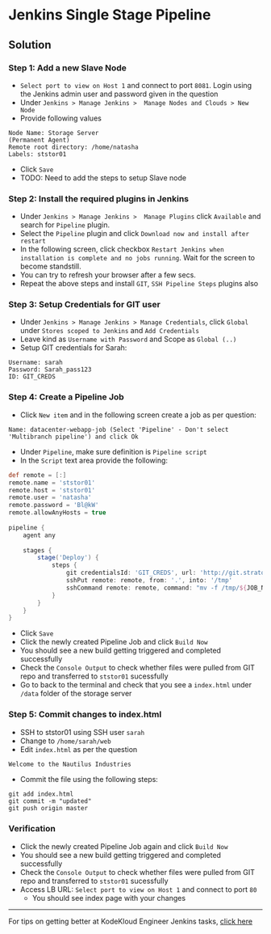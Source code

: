 # Jenkins Single Stage Pipeline
## Solution
### Step 1: Add a new Slave Node
* `Select port to view on Host 1` and connect to port `8081`. Login using the Jenkins admin user and password given in the question
* Under  `Jenkins > Manage Jenkins >  Manage Nodes and Clouds > New Node`
* Provide following values
```
Node Name: Storage Server
(Permanent Agent)
Remote root directory: /home/natasha
Labels: ststor01
```
* Click `Save`
* TODO: Need to add the steps to setup Slave node

### Step 2: Install the required plugins in Jenkins
* Under  `Jenkins > Manage Jenkins >  Manage Plugins` click `Available` and search for `Pipeline` plugin.
* Select the `Pipeline` plugin and click `Download now and install after restart`
* In the following screen, click checkbox `Restart Jenkins when installation is complete and no jobs running`. Wait for the screen to become standstill.
* You can try to refresh your browser after a few secs.
* Repeat the above steps and install `GIT`, `SSH Pipeline Steps` plugins also

### Step 3: Setup Credentials for GIT user
* Under `Jenkins > Manage Jenkins > Manage Credentials`, click `Global` under `Stores scoped to Jenkins` and `Add Credentials`
* Leave kind as `Username with Password` and Scope as `Global (..)`
* Setup GIT credentials for Sarah:
```
Username: sarah
Password: Sarah_pass123
ID: GIT_CREDS
```

### Step 4: Create a Pipeline Job
* Click `New item` and in the following screen create a job as per question:
```
Name: datacenter-webapp-job (Select 'Pipeline' - Don't select 'Multibranch pipeline') and click Ok
```
* Under `Pipeline`, make sure definition is `Pipeline script`
* In the `Script` text area provide the following:
```groovy
def remote = [:]
remote.name = 'ststor01'
remote.host = 'ststor01'
remote.user = 'natasha'
remote.password = 'Bl@kW'
remote.allowAnyHosts = true   
            
pipeline {
    agent any
     
    stages {
        stage('Deploy') {
            steps {
                git credentialsId: 'GIT_CREDS', url: 'http://git.stratos.xfusioncorp.com/sarah/web_app.git'
                sshPut remote: remote, from: '.', into: '/tmp'
                sshCommand remote: remote, command: "mv -f /tmp/${JOB_NAME}/* /data"
            }
        }
    }
}

```
* Click `Save`
* Click the newly created Pipeline Job and click `Build Now`
* You should see a new build getting triggered and completed successfully
* Check the `Console Output` to check whether files were pulled from GIT repo and transferred to `ststor01` sucessfully
* Go to back to the terminal and check that you see a `index.html` under `/data` folder of the storage server

### Step 5: Commit changes to index.html
* SSH to ststor01 using SSH user `sarah`
* Change to `/home/sarah/web`
* Edit `index.html` as per the question
```html
Welcome to the Nautilus Industries
```
* Commit the file using the following steps:
```
git add index.html
git commit -m "updated"
git push origin master
```
### Verification
* Click the newly created Pipeline Job again and click `Build Now`
* You should see a new build getting triggered and completed successfully
* Check the `Console Output` to check whether files were pulled from GIT repo and transferred to `ststor01` sucessfully
* Access LB URL: `Select port to view on Host 1` and connect to port `80`
  * You should see index page with your changes

---
For tips on getting better at KodeKloud Engineer Jenkins tasks, [click here](./README.md)